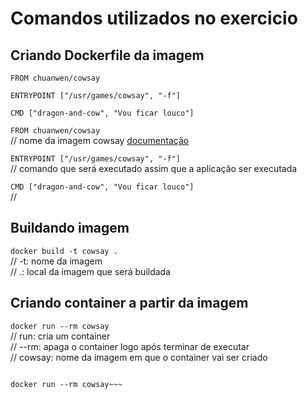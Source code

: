# Comandos utilizados no exercicio

## Criando Dockerfile da imagem

~~~
FROM chuanwen/cowsay

ENTRYPOINT ["/usr/games/cowsay", "-f"]

CMD ["dragon-and-cow", "Vou ficar louco"]
~~~

`FROM chuanwen/cowsay`
<br>
// nome da imagem cowsay [documentação](https://hub.docker.com/r/mbentley/cowsay/dockerfile)

`ENTRYPOINT ["/usr/games/cowsay", "-f"]`
<br>
// comando que será executado assim que a aplicação ser executada

`CMD ["dragon-and-cow", "Vou ficar louco"]`
<br>
//

## Buildando imagem
`docker build -t cowsay .`
<br>
// -t: nome da imagem <NOME>
<br>
// .: local da imagem que será buildada

## Criando container a partir da imagem
`docker run --rm cowsay`
<br>
// run: cria um container 
<br>
// --rm: apaga o container logo após terminar de executar
<br>
// cowsay: nome da imagem em que o container vai ser criado

~~~docker build -t cowsay .

docker run --rm cowsay~~~